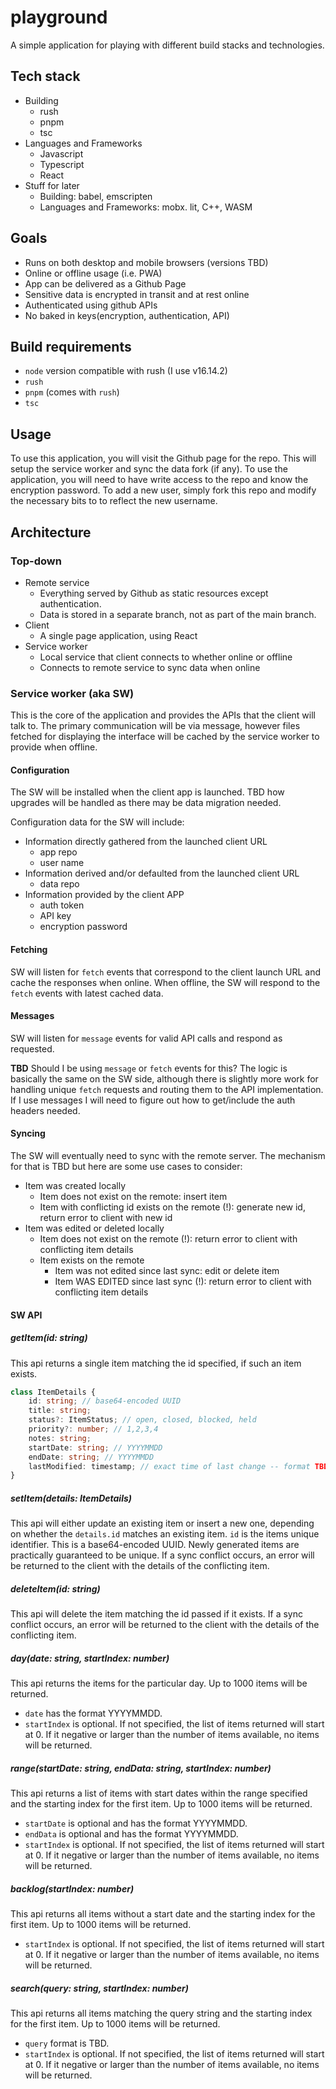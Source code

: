 # playground
A simple application for playing with different build stacks and technologies.

## Tech stack

- Building
  - rush
  - pnpm
  - tsc
- Languages and Frameworks
  - Javascript
  - Typescript
  - React
- Stuff for later
  - Building: babel, emscripten
  - Languages and Frameworks: mobx. lit, C++, WASM

## Goals

- Runs on both desktop and mobile browsers (versions TBD)
- Online or offline usage (i.e. PWA)
- App can be delivered as a Github Page
- Sensitive data is encrypted in transit and at rest online
- Authenticated using github APIs
- No baked in keys(encryption, authentication, API)


## Build requirements

- `node` version compatible with rush (I use v16.14.2)
- `rush`
- `pnpm` (comes with `rush`)
- `tsc`

## Usage

To use this application, you will visit the Github page for the repo. This will setup the service worker and sync the data fork (if any). To use the application, you will need to have write access to the repo and know the encryption password. To add a new user, simply fork this repo and modify the necessary bits to to reflect the new username.

## Architecture

### Top-down

- Remote service
  - Everything served by Github as static resources except authentication.
  - Data is stored in a separate branch, not as part of the main branch.
- Client
  - A single page application, using React
- Service worker
  - Local service that client connects to whether online or offline
  - Connects to remote service to sync data when online

### Service worker (aka SW)

This is the core of the application and provides the APIs that the client will talk to. The primary communication will be via message, however files fetched for displaying the interface will be cached by the service worker to provide when offline.

#### Configuration

The SW will be installed when the client app is launched. TBD how upgrades will be handled as there may be data migration needed.

Configuration data for the SW will include:

- Information directly gathered from the launched client URL
  - app repo
  - user name
- Information derived and/or defaulted from the launched client URL
  - data repo
- Information provided by the client APP
  - auth token
  - API key
  - encryption password

#### Fetching

SW will listen for `fetch` events that correspond to the client launch URL and cache the responses when online. When offline, the SW will respond to the `fetch` events with latest cached data.

#### Messages

SW will listen for `message` events for valid API calls and respond as requested.

**TBD** Should I be using `message` or `fetch` events for this? The logic is basically the same on the SW side, although there is slightly more work for handling unique `fetch` requests and routing them to the API implementation. If I use messages I will need to figure out how to get/include the auth headers needed.

#### Syncing

The SW will eventually need to sync with the remote server. The mechanism for that is TBD but here are some use cases to consider:

- Item was created locally
  - Item does not exist on the remote: insert item
  - Item with conflicting id exists on the remote (!): generate new id, return error to client with new id
- Item was edited or deleted locally
  - Item does not exist on the remote (!): return error to client with conflicting item details
  - Item exists on the remote
    - Item was not edited since last sync: edit or delete item
    - Item WAS EDITED since last sync (!): return error to client with conflicting item details

#### SW API

##### ***getItem(id: string)***

This api returns a single item matching the id specified, if such an item exists.

``` ts
class ItemDetails {
    id: string; // base64-encoded UUID
    title: string;
    status?: ItemStatus; // open, closed, blocked, held
    priority?: number; // 1,2,3,4
    notes: string;
    startDate: string; // YYYYMMDD
    endDate: string; // YYYYMMDD
    lastModified: timestamp; // exact time of last change -- format TBD
}
```

##### ***setItem(details: ItemDetails)***

This api will either update an existing item or insert a new one, depending on whether the `details.id` matches an existing item. `id` is the items unique identifier. This is a base64-encoded UUID. Newly generated items are practically guaranteed to be unique. If a sync conflict occurs, an error will be returned to the client with the details of the conflicting item.

##### ***deleteItem(id: string)***

This api will delete the item matching the id passed if it exists. If a sync conflict occurs, an error will be returned to the client with the details of the conflicting item.

##### ***day(date: string, startIndex: number)***

This api returns the items for the particular day. Up to 1000 items will be returned.

- `date` has the format YYYYMMDD.
- `startIndex` is optional. If not specified, the list of items returned will start at 0. If it negative or larger than the number of items available, no items will be returned.

##### ***range(startDate: string, endData: string, startIndex: number)***

This api returns a list of items with start dates within the range specified and the starting index for the first item. Up to 1000 items will be returned.

- `startDate` is optional and has the format YYYYMMDD.
- `endData` is optional and has the format YYYYMMDD.
- `startIndex` is optional. If not specified, the list of items returned will start at 0. If it negative or larger than the number of items available, no items will be returned.

##### ***backlog(startIndex: number)***

This api returns all items without a start date and the starting index for the first item. Up to 1000 items will be returned.

- `startIndex` is optional. If not specified, the list of items returned will start at 0. If it negative or larger than the number of items available, no items will be returned.


##### ***search(query: string, startIndex: number)***

This api returns all items matching the query string and the starting index for the first item. Up to 1000 items will be returned.

- `query` format is TBD.
- `startIndex` is optional. If not specified, the list of items returned will start at 0. If it negative or larger than the number of items available, no items will be returned.
